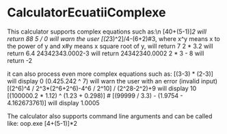 # CalculatorEcuatiiComplexe
This calculator supports complex equations such as:\n
[40+(5-1)]*2 will return 88
5 / 0 will warn the user 
[(2*3)^2]/4-(6+2)#3, where x^y means x to the power of y and x#y means x square root of y, will return 7
2 * 3.2 will return 6.4
24342343.0002-3 will return  24342340.0002
2 *    3 - 8 will return -2

it can also process even more complex equations such as:
[(3-3) * (2-3)] will display 0
(0.425.242 ^ 7) will warn the user with an error (invalid input)
[(2^6)^4 / 2^3*(2^6+2^6)-4^6 / 2^10] / (2^28-2^2)+9 will display 10
[(100000.2 * 1.12) ^ (1.23 + 0.298)] # [(99999 / 3.3) - (1.9754 - 4.162673761)] will display 1.0005 

The calculator also supports command line arguments and can be called like:
oop.exe [4+(5-1)]*2
